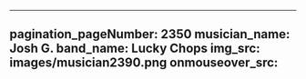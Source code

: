 ------
pagination_pageNumber: 2350
musician_name: Josh G.
band_name: Lucky Chops
img_src: images/musician2390.png
onmouseover_src: 
------